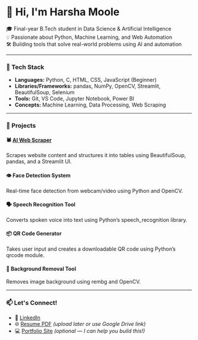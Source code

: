 # 👋 Hi, I'm Harsha Moole

🎓 Final-year B.Tech student in Data Science & Artificial Intelligence  
💡 Passionate about Python, Machine Learning, and Web Automation  
🛠️ Building tools that solve real-world problems using AI and automation  

---

### 🔧 Tech Stack
- **Languages:** Python, C, HTML, CSS, JavaScript (Beginner)
- **Libraries/Frameworks:** pandas, NumPy, OpenCV, Streamlit, BeautifulSoup, Selenium
- **Tools:** Git, VS Code, Jupyter Notebook, Power BI
- **Concepts:** Machine Learning, Data Processing, Web Scraping

---

### 📌 Projects

#### 🕷️ [AI Web Scraper](https://github.com/harshamoole/AIWebScraper)
Scrapes website content and structures it into tables using BeautifulSoup, pandas, and a Streamlit UI.

#### 👁️ Face Detection System
Real-time face detection from webcam/video using Python and OpenCV.

#### 🗣️ Speech Recognition Tool
Converts spoken voice into text using Python’s speech_recognition library.

#### 📦 QR Code Generator
Takes user input and creates a downloadable QR code using Python’s qrcode module.

#### 🎯 Background Removal Tool
Removes image background using rembg and OpenCV.

---

### 📫 Let's Connect!
- 💼 [LinkedIn](https://linkedin.com/in/harsha-moole-76343b371)
- 🌐 [Resume PDF](#) *(upload later or use Google Drive link)*  
- 💻 [Portfolio Site](#) *(optional — I can help you build this!)*

